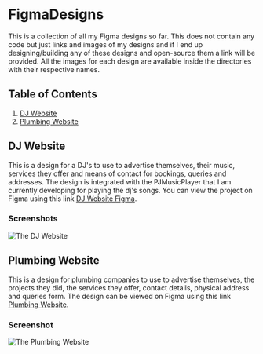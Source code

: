 # FigmaDesigns
This is a collection of all my Figma designs so far. This does not contain any code but just links and images of my designs and if I end up designing/building any of these designs and open-source them a link will be provided. All the images for each design are available inside the directories with their respective names.

## Table of Contents
1. [DJ Website](#dj-website)
2. [Plumbing Website](#plumbing-website)

## DJ Website
This is a design for a DJ's to use to advertise themselves, their music, services they offer and means of contact for bookings, queries and addresses. The design is integrated with the PJMusicPlayer that I am currently developing for playing the dj's songs. You can view the project on Figma using this link [DJ Website Figma](https://www.figma.com/file/SjWKnnqZDUxLKPf3GnYFwv/DJ-Website?node-id=0%3A1).

### Screenshots

![The DJ Website](https://github.com/siyabongakonile/FigmaDesigns/blob/main/DJWebsite/Landing%20Page%20-%20idj.png)

## Plumbing Website
This is a design for plumbing companies to use to advertise themselves, the projects they did, the services they offer, contact details, physical address and queries form. The design can be viewed on Figma using this link [Plumbing Website](https://www.figma.com/file/hu8F4mJWHHHIIqPVBsB7EH/Plumbing-Website?node-id=44%3A52).

### Screenshot

![The Plumbing Website](https://github.com/siyabongakonile/FigmaDesigns/blob/main/DJWebsite/Large%20screen%20-%20plumbing.png)